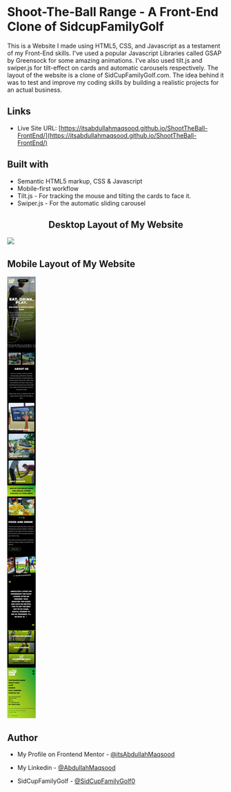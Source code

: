 # Shoot-The-Ball Range - A Front-End Clone of SidcupFamilyGolf

This is a Website I made using HTML5, CSS, and Javascript as a testament of my Front-End skills. I've used a popular Javascript Libraries called GSAP by Greensock for some amazing animations. I've also used tilt.js and swiper.js for tilt-effect on cards and automatic carousels respectively. The layout of the website is a clone of SidCupFamilyGolf.com. The idea behind it was to test and improve my coding skills by building a realistic projects for an actual business. 

## Links

- Live Site URL: [https://itsabdullahmaqsood.github.io/ShootTheBall-FrontEnd/](https://itsabdullahmaqsood.github.io/ShootTheBall-FrontEnd/)
## Built with

- Semantic HTML5 markup, CSS & Javascript 
- Mobile-first workflow
- Tilt.js - For tracking the mouse and tilting the cards to face it.
- Swiper.js - For the automatic sliding carousel

<h2 align="center"> Desktop Layout of My Website </h2>
<img src="pics/Desktop view.png">



<h2> Mobile Layout of My Website </h2>
<img src="pics/Mobile view.png">

## Author

- My Profile on Frontend Mentor - [@itsAbdullahMaqsood](https://www.frontendmentor.io/profile/itsAbdullahMaqsood)

- My Linkedin - [@AbdullahMaqsood](https://www.linkedin.com/in/abdullahmaqsood321)

- SidCupFamilyGolf - [@SidCupFamilyGolf0](SidCupFamilyGolf.com)


